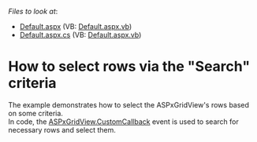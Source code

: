 <!-- default file list -->
*Files to look at*:

* [Default.aspx](./CS/WebSite/Default.aspx) (VB: [Default.aspx.vb](./VB/WebSite/Default.aspx.vb))
* [Default.aspx.cs](./CS/WebSite/Default.aspx.cs) (VB: [Default.aspx.vb](./VB/WebSite/Default.aspx.vb))
<!-- default file list end -->
# How to select rows via the "Search" criteria


<p>The example demonstrates how to select the ASPxGridView's rows based on some criteria. <br />
In code, the <a href="http://documentation.devexpress.com/#AspNet/DevExpressWebASPxGridViewASPxGridView_CustomCallbacktopic">ASPxGridView.CustomCallback</a> event is used to search for necessary rows and select them.</p>

<br/>


